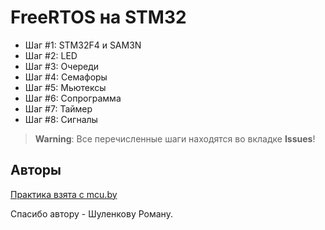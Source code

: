# FreeRTOS на STM32

* Шаг #1: STM32F4 и SAM3N
* Шаг #2: LED
* Шаг #3: Очереди
* Шаг #4: Семафоры
* Шаг #5: Мьютексы
* Шаг #6: Сопрограмма
* Шаг #7: Таймер
* Шаг #8: Сигналы

> **Warning**: Все перечисленные шаги находятся во вкладке **Issues**!

## Авторы

[Практика взята с mcu.by](http://www.mcu.by/%D1%81%D1%82%D0%B0%D1%80%D1%82-arm-rtos-%D1%87%D0%B0%D1%81%D1%82%D1%8C-1-%D0%B0%D1%8F-stm32f4-%D0%B8-sam3n/)

Спасибо автору - Шуленкову Роману.

